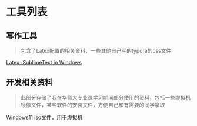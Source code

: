 # 工具列表

## 写作工具
> 包含了Latex配置的相关资料，一些其他自己写的typora的css文件

[Latex+SublimeText in Windows]()

## 开发相关资料
> 此部分存储了我在华师大专业课学习期间部分使用的资料，包括一些虚拟机镜像文件，某些软件的安装文件，方便自己和有需要的同学拿取

[Windows11 iso文件，用于虚拟机]()
